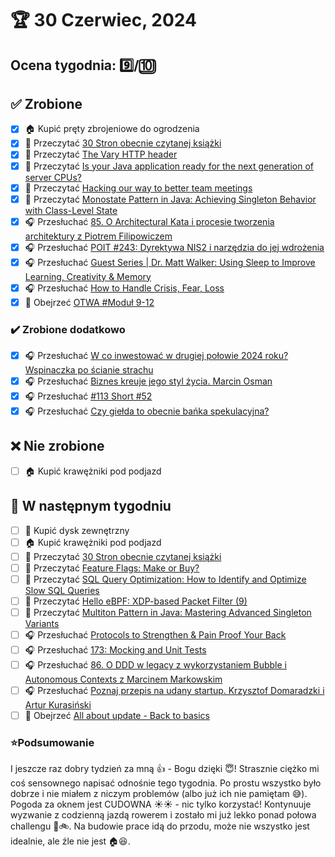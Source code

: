 # 🏆 30 Czerwiec, 2024

## Ocena tygodnia: 9️⃣/🔟

## ✅ Zrobione
- [x] 🏠 Kupić pręty zbrojeniowe do ogrodzenia
- [x] 📗 Przeczytać [30 Stron obecnie czytanej książki](https://github.com/BartoszDabek/bdabek.pl/blob/master/miscellaneous/books.md)
- [x] 📗 Przeczytać [The Vary HTTP header](https://blog.frankel.ch/vary-http-header/)
- [x] 📗 Przeczytać [Is your Java application ready for the next generation of server CPUs?](https://foojay.io/today/is-your-java-application-ready-for-the-next-generation-of-server-cpus/)
- [x] 📗 Przeczytać [Hacking our way to better team meetings](https://www.allthingsdistributed.com/2024/05/hacking-our-way-to-better-team-meetings.html)
- [x] 📗 Przeczytać [Monostate Pattern in Java: Achieving Singleton Behavior with Class-Level State](https://java-design-patterns.com/patterns/monostate/)
- [x] 🎧 Przesłuchać [85. O Architectural Kata i procesie tworzenia architektury z Piotrem Filipowiczem](https://bettersoftwaredesign.pl/episodes/85)
- [x] 🎧 Przesłuchać [POIT #243: Dyrektywa NIS2 i narzędzia do jej wdrożenia](https://porozmawiajmyoit.pl/poit-243-dyrektywa-nis2-i-narzedzia-do-jej-wdrozenia/)
- [x] 🎧 Przesłuchać [Guest Series | Dr. Matt Walker: Using Sleep to Improve Learning, Creativity & Memory](https://www.hubermanlab.com/episode/guest-series-dr-matt-walker-using-sleep-to-improve-learning-creativity-memory)
- [x] 🎧 Przesłuchać [How to Handle Crisis, Fear, Loss](https://effortlessenglishshow.com/how-to-handle-crisis-fear-loss)
- [x] 🎥 Obejrzeć [OTWA #Moduł 9-12](https://www.ofensywnetestowanie.pl/)

### ✔️ Zrobione dodatkowo
- [x] 🎧 Przesłuchać [W co inwestować w drugiej połowie 2024 roku? Wspinaczka po ścianie strachu](https://inwestomat.eu/w-co-inwestowac-w-drugiej-polowie-2024-roku/)
- [x] 🎧 Przesłuchać [Biznes kreuje jego styl życia. Marcin Osman](https://zaprojektujswojezycie.pl/biznes-kreuje-jego-styl-zycia-marcin-osman/)
- [x] 🎧 Przesłuchać [#113 Short #52](https://patoarchitekci.io/113/)
- [x] 🎧 Przesłuchać [Czy giełda to obecnie bańka spekulacyjna?](https://inwestomat.eu/czy-gielda-to-obecnie-banka-spekulacyjna/)

## ❌ Nie zrobione
- [ ] 🏠 Kupić krawężniki pod podjazd

## 📝 W następnym tygodniu
- [ ] 💸 Kupić dysk zewnętrzny
- [ ] 🏠 Kupić krawężniki pod podjazd
- [ ] 📗 Przeczytać [30 Stron obecnie czytanej książki](https://github.com/BartoszDabek/bdabek.pl/blob/master/miscellaneous/books.md)
- [ ] 📗 Przeczytać [Feature Flags: Make or Buy?](https://reflectoring.io/feature-flags-make-or-buy/)
- [ ] 📗 Przeczytać [SQL Query Optimization: How to Identify and Optimize Slow SQL Queries](https://foojay.io/today/sql-query-optimization-how-to-identify-and-optimize-slow-sql-queries/)
- [ ] 📗 Przeczytać [Hello eBPF: XDP-based Packet Filter (9)](https://foojay.io/today/hello-ebpf-xdp-based-packet-filter-9/)
- [ ] 📗 Przeczytać [Multiton Pattern in Java: Mastering Advanced Singleton Variants](https://java-design-patterns.com/patterns/multiton/)
- [ ] 🎧 Przesłuchać [Protocols to Strengthen & Pain Proof Your Back](https://www.hubermanlab.com/episode/protocols-to-strengthen-pain-proof-your-back)
- [ ] 🎧 Przesłuchać [173: Mocking and Unit Tests](https://www.programmingthrowdown.com/episodes/173-mocking-and-unit-tests/)
- [ ] 🎧 Przesłuchać [86. O DDD w legacy z wykorzystaniem Bubble i Autonomous Contexts z Marcinem Markowskim](https://bettersoftwaredesign.pl/episodes/86)
- [ ] 🎧 Przesłuchać [Poznaj przepis na udany startup. Krzysztof Domaradzki i Artur Kurasiński](https://zaprojektujswojezycie.pl/poznaj-przepis-na-udany-startup-krzysztof-domaradzki-i-artur-kurasinski/)
- [ ] 🎥 Obejrzeć [All about update - Back to basics](https://youtu.be/xjEh-AQN4FE)

### ⭐Podsumowanie
I jeszcze raz dobry tydzień za mną 👍 - Bogu dzięki 😇! Strasznie ciężko mi coś sensownego napisać odnośnie tego tygodnia. Po prostu wszystko było dobrze i nie miałem z niczym problemów (albo już ich nie pamiętam 😅). Pogoda za oknem jest CUDOWNA ☀️☀️ - nic tylko korzystać! Kontynuuje wyzwanie z codzienną jazdą rowerem i zostało mi już lekko ponad połowa challengu 💪🚲. Na budowie prace idą do przodu, może nie wszystko jest idealnie, ale źle nie jest 🏠😆.
